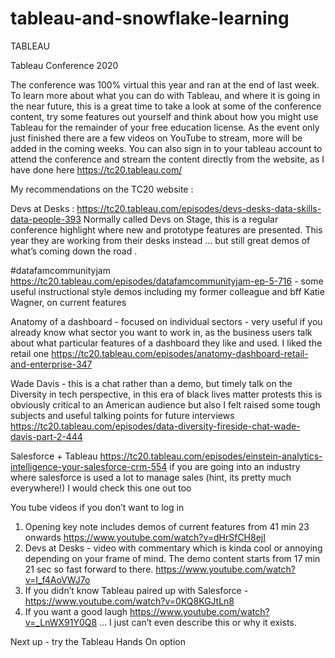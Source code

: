 # tableau-and-snowflake-learning

TABLEAU 

Tableau Conference 2020 

The conference was 100% virtual this year and ran at the end of last week. 
To learn more about what you can do with Tableau, and where it is going in the near future, this is a great time to take a look at some of the conference content, try some features out yourself and think about how you might use Tableau for the remainder of your free education license.  As the event only just finished there are a few videos on YouTube to stream, more will be added in the coming weeks. You can also sign in to your tableau account to attend the conference and stream the content directly from the website, as I have done here https://tc20.tableau.com/ 

My recommendations on the TC20 website :

Devs at Desks : https://tc20.tableau.com/episodes/devs-desks-data-skills-data-people-393  Normally called Devs on Stage, this is a regular conference highlight where new and prototype features are presented. This year they are working from their desks instead … but still great demos of what’s coming down the road . 

#datafamcommunityjam https://tc20.tableau.com/episodes/datafamcommunityjam-ep-5-716 - some useful instructional style demos including my former colleague and bff Katie Wagner, on current features 

Anatomy of a dashboard - focused on individual sectors - very useful if you already know what sector you want to work in, as the business users talk about what particular features of a dashboard they like and used.  I liked the retail one https://tc20.tableau.com/episodes/anatomy-dashboard-retail-and-enterprise-347 

Wade Davis - this is a chat rather than a demo, but timely talk on the Diversity in tech perspective, in this era of black lives matter protests this is obviously critical to an American audience but also I felt raised some tough subjects and useful talking points for future interviews  https://tc20.tableau.com/episodes/data-diversity-fireside-chat-wade-davis-part-2-444

Salesforce + Tableau https://tc20.tableau.com/episodes/einstein-analytics-intelligence-your-salesforce-crm-554 if you are going into an industry where salesforce is used a lot to manage sales (hint, its pretty much everywhere!) I would check this one out too 

You tube videos if you don’t want to log in 

1. Opening key note includes demos of current features from 41 min 23 onwards https://www.youtube.com/watch?v=dHrSfCH8ejI 
2. Devs at Desks - video with commentary which is kinda cool or annoying depending on your frame of mind. The demo content starts from 17 min 21 sec  so fast forward to there.    https://www.youtube.com/watch?v=I_f4AoVWJ7o
3. If you didn’t know Tableau paired up with Salesforce - https://www.youtube.com/watch?v=0KQ8KGJtLn8 
4. If you want a good laugh https://www.youtube.com/watch?v=_LnWX91Y0Q8 … I just can’t even describe this or why it exists.  


Next up - try the Tableau Hands On option 
